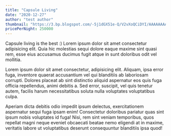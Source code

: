 ```yaml
---
title: "Capsule Living"
date: "2020-12-27"
author: "test author"
thumbnail: "https://3.bp.blogspot.com/-5j1dGX51e-Q/V2vXoQCiDYI/AAAAAAAA730/1Sd6hAHOp2Y3F9zGMLjmtLxx0-5l-lnswCLcB/s200/building_house4.png"
pricePerNight: 250000
---
```


Capsule living is the best :) Lorem ipsum dolor sit amet consectetur adipisicing elit. Quia hic molestias sequi dolore eaque maxime sint quasi rem, esse eius accusamus ducimus fugit atque in sunt doloribus odit vel mollitia.

Lorem ipsum dolor sit amet consectetur, adipisicing elit. Aliquam, ipsa error fuga, inventore quaerat accusantium vel qui blanditiis ab laboriosam corrupti. Dolores placeat ab sint distinctio aliquid aspernatur eos quis fuga officia repellendus, animi debitis a. Sed error, suscipit, vel quis tenetur autem, facilis harum necessitatibus soluta nulla voluptates voluptatibus culpa.

Aperiam dicta debitis odio impedit ipsum delectus, exercitationem aspernatur sequi fuga ipsam enim! Consectetur doloribus pariatur quas sint ipsum nobis voluptates id fuga! Nisi, rem sint veniam temporibus, quos repellat magni neque eveniet obcaecati beatae nemo eligendi at in maxime, veritatis labore ut voluptatibus deserunt consequuntur blanditiis ipsa quod!